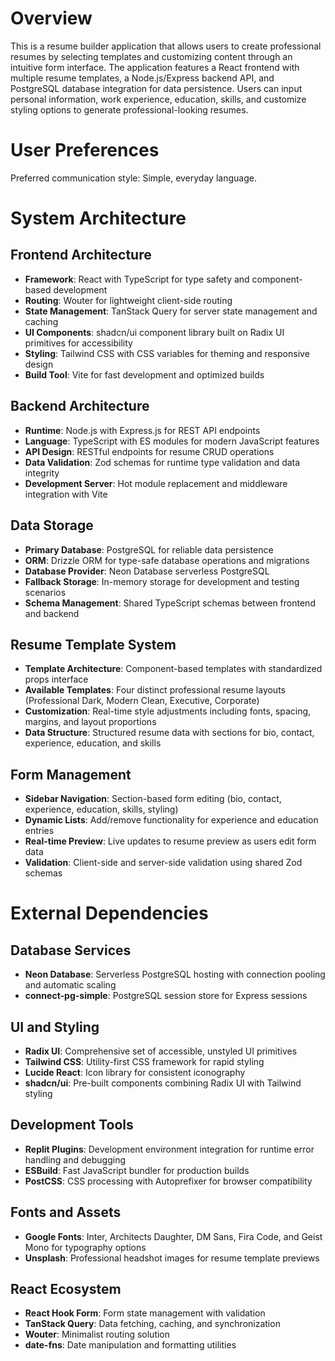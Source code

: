# Overview

This is a resume builder application that allows users to create professional resumes by selecting templates and customizing content through an intuitive form interface. The application features a React frontend with multiple resume templates, a Node.js/Express backend API, and PostgreSQL database integration for data persistence. Users can input personal information, work experience, education, skills, and customize styling options to generate professional-looking resumes.

# User Preferences

Preferred communication style: Simple, everyday language.

# System Architecture

## Frontend Architecture
- **Framework**: React with TypeScript for type safety and component-based development
- **Routing**: Wouter for lightweight client-side routing
- **State Management**: TanStack Query for server state management and caching
- **UI Components**: shadcn/ui component library built on Radix UI primitives for accessibility
- **Styling**: Tailwind CSS with CSS variables for theming and responsive design
- **Build Tool**: Vite for fast development and optimized builds

## Backend Architecture
- **Runtime**: Node.js with Express.js for REST API endpoints
- **Language**: TypeScript with ES modules for modern JavaScript features
- **API Design**: RESTful endpoints for resume CRUD operations
- **Data Validation**: Zod schemas for runtime type validation and data integrity
- **Development Server**: Hot module replacement and middleware integration with Vite

## Data Storage
- **Primary Database**: PostgreSQL for reliable data persistence
- **ORM**: Drizzle ORM for type-safe database operations and migrations
- **Database Provider**: Neon Database serverless PostgreSQL
- **Fallback Storage**: In-memory storage for development and testing scenarios
- **Schema Management**: Shared TypeScript schemas between frontend and backend

## Resume Template System
- **Template Architecture**: Component-based templates with standardized props interface
- **Available Templates**: Four distinct professional resume layouts (Professional Dark, Modern Clean, Executive, Corporate)
- **Customization**: Real-time style adjustments including fonts, spacing, margins, and layout proportions
- **Data Structure**: Structured resume data with sections for bio, contact, experience, education, and skills

## Form Management
- **Sidebar Navigation**: Section-based form editing (bio, contact, experience, education, skills, styling)
- **Dynamic Lists**: Add/remove functionality for experience and education entries
- **Real-time Preview**: Live updates to resume preview as users edit form data
- **Validation**: Client-side and server-side validation using shared Zod schemas

# External Dependencies

## Database Services
- **Neon Database**: Serverless PostgreSQL hosting with connection pooling and automatic scaling
- **connect-pg-simple**: PostgreSQL session store for Express sessions

## UI and Styling
- **Radix UI**: Comprehensive set of accessible, unstyled UI primitives
- **Tailwind CSS**: Utility-first CSS framework for rapid styling
- **Lucide React**: Icon library for consistent iconography
- **shadcn/ui**: Pre-built components combining Radix UI with Tailwind styling

## Development Tools
- **Replit Plugins**: Development environment integration for runtime error handling and debugging
- **ESBuild**: Fast JavaScript bundler for production builds
- **PostCSS**: CSS processing with Autoprefixer for browser compatibility

## Fonts and Assets
- **Google Fonts**: Inter, Architects Daughter, DM Sans, Fira Code, and Geist Mono for typography options
- **Unsplash**: Professional headshot images for resume template previews

## React Ecosystem
- **React Hook Form**: Form state management with validation
- **TanStack Query**: Data fetching, caching, and synchronization
- **Wouter**: Minimalist routing solution
- **date-fns**: Date manipulation and formatting utilities